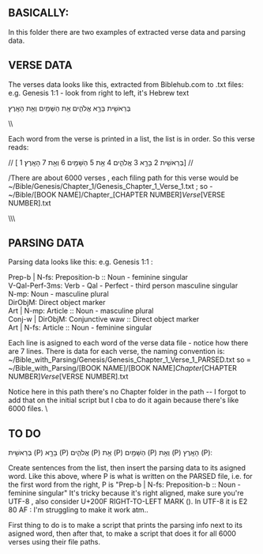 ## BASICALLY:
In this folder there are two examples of extracted verse data and parsing data. 

## VERSE DATA

The verses data looks like this, extracted from Biblehub.com to .txt files: 
e.g. Genesis 1:1 - look from right to left, it's Hebrew text  


בְּרֵאשִׁ֖ית
בָּרָ֣א
אֱלֹהִ֑ים
אֵ֥ת
הַשָּׁמַ֖יִם
וְאֵ֥ת
הָאָֽרֶץ׃

\\\\

Each word from the verse is printed in a list, the list is in order. So this verse reads:  

//     [   1 בְּרֵאשִׁ֖ית  2 בָּרָ֣א  3 אֱלֹהִ֑ים 4 אֵ֥ת 5 הַשָּׁמַ֖יִם 6 וְאֵ֥ת  7 הָאָֽרֶץ׃]  //  

/There are about 6000 verses , each filing path for this verse would be ~/Bible/Genesis/Chapter_1/Genesis_Chapter_1_Verse_1.txt ;
so - ~/Bible/[BOOK NAME]/Chapter_[CHAPTER NUMBER]_Verse_[VERSE NUMBER].txt

\\\\\

## PARSING DATA

Parsing data looks like this:
e.g. Genesis 1:1 :

Prep-b &#124; N-fs: Preposition-b :: Noun - feminine singular\
V-Qal-Perf-3ms: Verb - Qal - Perfect - third person masculine singular\
N-mp: Noun - masculine plural\
DirObjM: Direct object marker\
Art &#124; N-mp: Article :: Noun - masculine plural\
Conj-w &#124; DirObjM: Conjunctive waw :: Direct object marker\
Art &#124; N-fs: Article :: Noun - feminine singular  



Each line is asigned to each word of the verse data file - notice how there are 7 lines.
There is data for each verse, the naming convention is:
\
~/Bible_with_Parsing/Genesis/Genesis_Chapter_1_Verse_1_PARSED.txt 
so = ~/Bible_with_Parsing/[BOOK NAME]/[BOOK NAME]_Chapter_[CHAPTER NUMBER]_Verse_[VERSE NUMBER].txt

Notice here in this path there's no Chapter folder in the path -- I forgot to add that on the initial script but I cba to do it again because there's like 6000 files. 
\
## TO DO

בְּרֵאשִׁ֖ית (P) בָּרָ֣א (P) אֱלֹהִ֑ים (P) אֵ֥ת (P) הַשָּׁמַ֖יִם (P) וְאֵ֥ת (P) הָאָֽרֶץ (P)׃
  
  
  Create sentences from the list, then insert the parsing data to its asigned word. Like this above, where P is what is written on the PARSED file, i.e. for the first word from the right, P is "Prep-b &#124; N-fs: Preposition-b :: Noun - feminine singular" 
It's tricky because it's right aligned, make sure you're UTF-8 , also consider U+200F RIGHT-TO-LEFT MARK (&rlm;). In UTF-8 it is E2 80 AF : I'm struggling to make it work atm..

First thing to do is to make a script that prints the parsing info next to its asigned word, then after that, to make a script that does it for all 6000 verses using their file paths.




